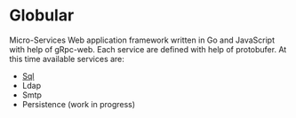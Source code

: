# Globular
Micro-Services Web application framework written in Go and JavaScript with help of gRpc-web. Each service are defined with help of protobufer. At this time available services are:

* [Sql](https://github.com/davecourtois/globulehub/tree/master/sql)
* Ldap
* Smtp
* Persistence (work in progress)


